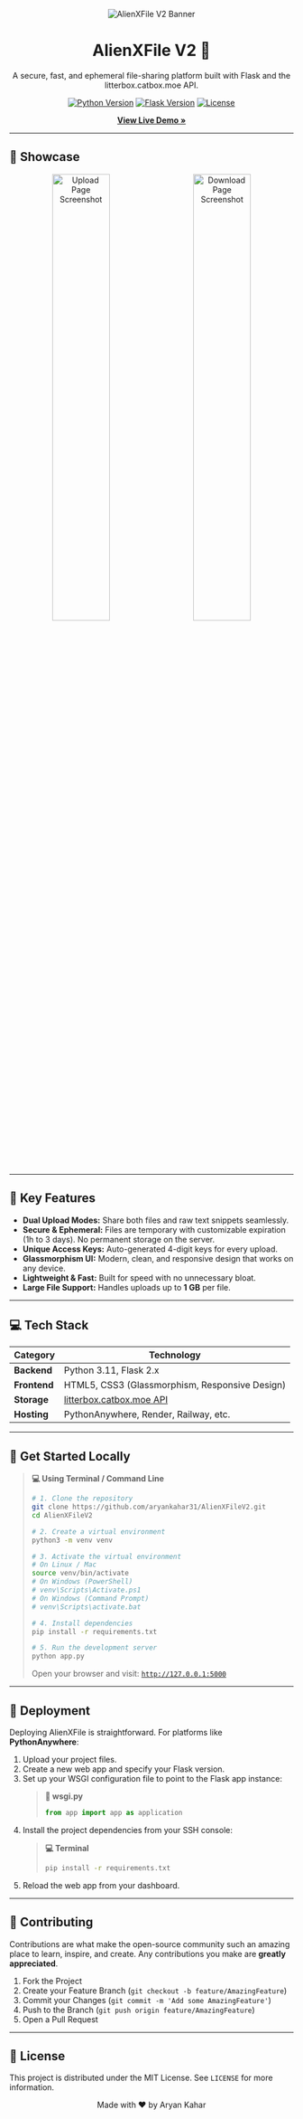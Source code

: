 <p align="center">
  <img src="https://placehold.co/800x200/1D2B64/F8CDDA?text=AlienXFile+V2&font=inter" alt="AlienXFile V2 Banner"/>
</p>

<h1 align="center">AlienXFile V2 🚀</h1>

<p align="center">
  A secure, fast, and ephemeral file-sharing platform built with Flask and the litterbox.catbox.moe API.
</p>

<p align="center">
  <a href="https://www.python.org/" target="_blank"><img src="https://img.shields.io/badge/Python-3.11-blue" alt="Python Version"></a>
  <a href="https://flask.palletsprojects.com/" target="_blank"><img src="https://img.shields.io/badge/Flask-2.3-green" alt="Flask Version"></a>
  <a href="./LICENSE" target="_blank"><img src="https://img.shields.io/badge/License-MIT-yellow" alt="License"></a>
</p>

<p align="center">
  <strong><a href="https://alienxfilev2.pythonanywhere.com" target="_blank">View Live Demo »</a></strong>
</p>

---

## 📸 Showcase

<p align="center">
  <img width="45%" alt="Upload Page Screenshot" src="https://github.com/user-attachments/assets/8fc4eb3d-8229-4fe7-9ac5-856d2d4e7556" />
  &nbsp;&nbsp;&nbsp;&nbsp;
  <img width="45%" alt="Download Page Screenshot" src="https://github.com/user-attachments/assets/624ddd56-4846-4b30-987f-27800a5b036a" />
</p>

---

## 🌟 Key Features

- **Dual Upload Modes:** Share both files and raw text snippets seamlessly.
- **Secure & Ephemeral:** Files are temporary with customizable expiration (1h to 3 days). No permanent storage on the server.
- **Unique Access Keys:** Auto-generated 4-digit keys for every upload.
- **Glassmorphism UI:** Modern, clean, and responsive design that works on any device.
- **Lightweight & Fast:** Built for speed with no unnecessary bloat.
- **Large File Support:** Handles uploads up to **1 GB** per file.

---

## 💻 Tech Stack

| Category     | Technology                                           |
|--------------|------------------------------------------------------|
| **Backend** | Python 3.11, Flask 2.x                               |
| **Frontend** | HTML5, CSS3 (Glassmorphism, Responsive Design)       |
| **Storage** | [litterbox.catbox.moe API](https://litterbox.catbox.moe/)                |
| **Hosting** | PythonAnywhere, Render, Railway, etc.                |

---

## 💾 Get Started Locally

> **💻 Using Terminal / Command Line**
> ```bash
> # 1. Clone the repository
> git clone https://github.com/aryankahar31/AlienXFileV2.git
> cd AlienXFileV2
>
> # 2. Create a virtual environment
> python3 -m venv venv
>
> # 3. Activate the virtual environment
> # On Linux / Mac
> source venv/bin/activate
> # On Windows (PowerShell)
> # venv\Scripts\Activate.ps1
> # On Windows (Command Prompt)
> # venv\Scripts\activate.bat
>
> # 4. Install dependencies
> pip install -r requirements.txt
>
> # 5. Run the development server
> python app.py
> ```
>
> Open your browser and visit: [`http://127.0.0.1:5000`](http://127.0.0.1:5000)


---

## 🚀 Deployment

Deploying AlienXFile is straightforward. For platforms like **PythonAnywhere**:

1.  Upload your project files.
2.  Create a new web app and specify your Flask version.
3.  Set up your WSGI configuration file to point to the Flask app instance:
    > **📄 wsgi.py**
    > ```python
    > from app import app as application
    > ```
4.  Install the project dependencies from your SSH console:
    > **💻 Terminal**
    > ```bash
    > pip install -r requirements.txt
    > ```
5.  Reload the web app from your dashboard.

---

## 🤝 Contributing

Contributions are what make the open-source community such an amazing place to learn, inspire, and create. Any contributions you make are **greatly appreciated**.

1.  Fork the Project
2.  Create your Feature Branch (`git checkout -b feature/AmazingFeature`)
3.  Commit your Changes (`git commit -m 'Add some AmazingFeature'`)
4.  Push to the Branch (`git push origin feature/AmazingFeature`)
5.  Open a Pull Request

---

## 📄 License

This project is distributed under the MIT License. See `LICENSE` for more information.

<p align="center">
  Made with ❤️ by Aryan Kahar
</p>

